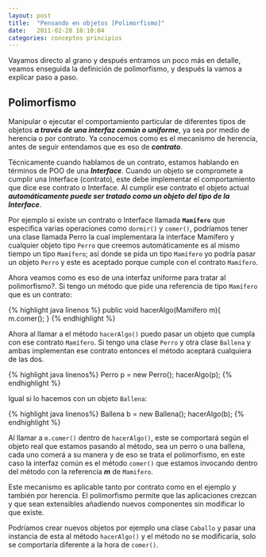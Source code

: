 ```yaml
---
layout: post
title:  "Pensando en objetos [Polimorfismo]"
date:   2011-02-28 18:10:04
categories: conceptos principios
---
```


Vayamos directo al grano y después entramos un poco más en detalle, veamos enseguida la definición de polimorfismo, y después la vamos a explicar paso a paso.

## Polimorfismo
Manipular o ejecutar el comportamiento particular de diferentes tipos de objetos _**a través de una interfaz común o uniforme**_, ya sea por medio de herencia o por contrato. Ya conocemos como es el mecanismo de herencia, antes de seguir entendamos que es eso de _**contrato**_.

Técnicamente cuando hablamos de un contrato, estamos hablando en términos de POO de una _**Interface**_. Cuando un objeto se compromete a cumplir una Interface (contrato), este debe implementar el comportamiento que dice ese contrato o Interface. Al cumplir ese contrato el objeto actual _**automáticamente puede ser tratado como un objeto del tipo de la Interface**_.

Por ejemplo si existe un contrato o Interface llamada **`Mamífero`** que especifica varias operaciones como `dormir()` y `comer()`, podríamos tener una clase llamada Perro la cual implementara la interface Mamífero y cualquier objeto tipo `Perro` que creemos automáticamente  es al mismo tiempo un tipo `Mamífero`; así donde se pida un tipo `Mamífero` yo podría pasar un objeto `Perro` y este es aceptado porque cumple con el contrato `Mamífero`.

Ahora veamos como es eso de una interfaz uniforme para tratar al polimorfismo?. Si tengo un método que pide una referencia de tipo `Mamífero` que es un contrato:

{% highlight java linenos %}
public void hacerAlgo(Mamifero m){
   m.comer();
}
{% endhighlight %}<br/>

Ahora al llamar a el método `hacerAlgo()` puedo pasar un objeto que cumpla con ese contrato `Mamífero`. Si tengo una clase `Perro` y otra clase `Ballena` y ambas implementan ese contrato entonces el método aceptará cualquiera de las dos.

{% highlight java linenos%}
Perro p = new Perro();
hacerAlgo(p);
{% endhighlight %}<br/>

Igual si lo hacemos con un objeto `Ballena`:

{% highlight java linenos%}
Ballena b = new Ballena();
hacerAlgo(b);
{% endhighlight %}<br/>

Al llamar a `m.comer()` dentro de `hacerAlgo()`, este se comportará según el objeto real que estamos pasando al método, sea un perro o una ballena, cada uno comerá a su manera y de eso se trata el polimorfismo, en este caso la interfaz común es el método `comer()` que estamos invocando dentro del método con la referencia _**m**_ de `Mamifero`.

Este mecanismo es aplicable tanto por contrato como en el ejemplo y también por herencia. El polimorfismo permite que las aplicaciones crezcan y que sean extensibles añadiendo nuevos componentes sin modificar lo que existe.

Podríamos crear nuevos objetos por ejemplo una clase `Caballo` y pasar una instancia de esta al método `hacerAlgo()` y el método no se modificaría, solo se comportaría diferente a la hora de `comer()`.

